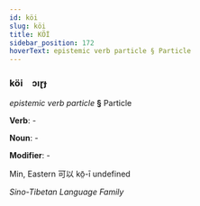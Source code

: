 ```yaml
---
id: köi
slug: köi
title: KÖİ
sidebar_position: 172
hoverText: epistemic verb particle § Particle
---
```


### köi&emsp;<span kind="abugida">ɔıɽɟ</span>

*epistemic verb particle* **§** Particle

**Verb**: -

**Noun**: -

**Modifier**: -

Min, Eastern 可以 kō̤-ī undefined

*Sino-Tibetan Language Family*